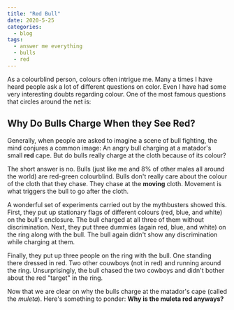 ```yaml
---
title: "Red Bull"
date: 2020-5-25
categories:
  - blog
tags:
  - answer me everything
  - bulls
  - red
---
```


As a colourblind person, colours often intrigue me. Many a times I have heard people ask a lot of different questions on color. Even I have had some very interesting doubts regarding colour. One of the most famous questions that circles around the net is:

## Why Do Bulls Charge When they See Red?

Generally, when people are asked to imagine a scene of bull fighting, the mind conjures a common image: An angry bull charging at a matador's small **red** cape. But do bulls really charge at the cloth because of its colour?

The short answer is no. Bulls (just like me and 8% of other males all around the world) are red-green colourblind. Bulls don't really care about the colour of the cloth that they chase. They chase at the **moving** cloth. Movement is what triggers the bull to go after the cloth.

A wonderful set of experiments carried out by the mythbusters showed this. First, they put up stationary flags of different colours (red, blue, and white) on the bull's enclosure. The bull charged at all three of them without discrimination. Next, they put three dummies (again red, blue, and white) on the ring along with the bull. The bull again didn't show any discrimination while charging at them.

Finally, they put up three people on the ring with the bull. One standing there dressed in red. Two other couwboys (not in red) and running around the ring. Unsurprisingly, the bull chased the two cowboys and didn't bother about the red "target" in the ring.

Now that we are clear on why the bulls charge at the matador's cape (called the *muleta*). Here's something to ponder: **Why is the muleta red anyways?**
